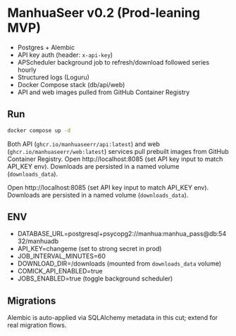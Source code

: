 # ManhuaSeer v0.2 (Prod-leaning MVP)
- Postgres + Alembic
- API key auth (header: `x-api-key`)
- APScheduler background job to refresh/download followed series hourly
- Structured logs (Loguru)
- Docker Compose stack (db/api/web)
- API and web images pulled from GitHub Container Registry

## Run
```bash
docker compose up -d
```

Both API (`ghcr.io/manhuaseerr/api:latest`) and web (`ghcr.io/manhuaseerr/web:latest`) services pull prebuilt images from GitHub Container Registry. Open http://localhost:8085 (set API key input to match API_KEY env). Downloads are persisted in a named volume (`downloads_data`).

Open http://localhost:8085 (set API key input to match API_KEY env). Downloads are persisted in a named volume (`downloads_data`).


## ENV
- DATABASE_URL=postgresql+psycopg2://manhua:manhua_pass@db:5432/manhuadb
- API_KEY=changeme (set to strong secret in prod)
- JOB_INTERVAL_MINUTES=60
- DOWNLOAD_DIR=/downloads (mounted from `downloads_data` volume)
- COMICK_API_ENABLED=true
- JOBS_ENABLED=true (toggle background scheduler)

## Migrations
Alembic is auto-applied via SQLAlchemy metadata in this cut; extend for real migration flows.
